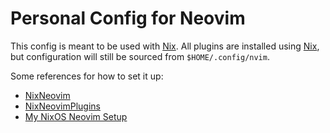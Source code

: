 # Personal Config for Neovim

This config is meant to be used with [Nix](https://nixos.org/).
All plugins are installed using [Nix](https://nixos.org/), but configuration will still be sourced from `$HOME/.config/nvim`.

Some references for how to set it up:
- [NixNeovim](https://github.com/NixNeovim/NixNeovim)
- [NixNeovimPlugins](https://github.com/NixNeovim/NixNeovimPlugins)
- [My NixOS Neovim Setup](https://github.com/lwndhrst/nixos-config/blob/main/modules/neovim/default.nix)
